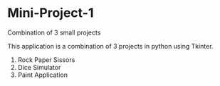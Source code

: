 # Mini-Project-1
Combination of 3 small projects

This application is a combination of 3 projects in python using Tkinter. 
1. Rock Paper Sissors
2. Dice Simulator
3. Paint Application
